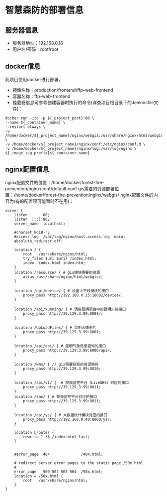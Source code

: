 # 智慧森防的部署信息

## 服务器信息
- 服务器地址：192.168.0.18
- 用户名/密码：root/root

## docker信息
此项目使用docker进行部署。
- 镜像名称：production/frontend/ffp-web-frontend
- 容器名称：ffp-web-frontend
- 挂载卷信息可参考创建容器时执行的命令(详查项目根目录下的Jenkinsfile文件)：
```shell
docker run -itd -p ${_project_port}:80 \
--name ${_container_name} \
--restart always \
-v /home/docker/${_project_name}/nginx/webgis:/usr/share/nginx/html/webgis \
-v /home/docker/${_project_name}/nginx/conf:/etc/nginx/conf.d \
-v /home/docker/${_project_name}/nginx/log:/var/log/nginx \
${_image_tag_prefix}${_container_name}
```

## nginx配置信息
nginx配置文件的位置：/home/docker/forest-fire-prevention/nginx/conf/default.conf
gis需要的资源部署位置：/home/docker/forest-fire-prevention/nginx/webgis/
nginx配置文件的内容为(有的配置项可能暂时不在用)：
```text
server {
    listen       80;
    listen  [::]:80;
    server_name  localhost;

    #charset koi8-r;
    #access_log  /var/log/nginx/host.access.log  main;
    absolute_redirect off;

    location / {
        root   /usr/share/nginx/html;
        try_files $uri $uri/ /index.html;
        index  index.html index.htm;
    }
    location /resource/ { # gis模块需要的资源
        alias /usr/share/nginx/html/webgis/;
    }

    location /api/device/ { # 设备上下线模块的接口
        proxy_pass http://192.168.0.15:18082/device/;
    }

    location /api/kunming/ { # 调用昆明项目中的昆明火情接口
        proxy_pass http://39.129.3.99:8001/;
    }

    location /UpLoadFiles/ { # 昆明火情图片
        proxy_pass http://39.129.3.99:8001;
    }

    location /api/api/ { # 昆明气象信息查询的接口
        proxy_pass http://39.129.3.99:8006/api/;
    }

    location /wms/ { // gis需要获取的资源路径
        proxy_pass http://39.129.3.99:8010;
    }

    location /api/v1/ {  # 视频监控平台（LiveGBS）对应的接口
        proxy_pass http://39.129.3.99:8011;
    }
    location /sms/ { # 视频监控平台对应的接口
        proxy_pass http://39.129.3.99:8011;
    }
    
    location /api/ys/ { # 大数据统计模块对应的接口
        proxy_pass http://192.168.0.40:8000/ys/;
    }

    location @router {
	    rewrite ^.*$ /index.html last;
    }


    #error_page  404              /404.html;

    # redirect server error pages to the static page /50x.html
    #
    error_page   500 502 503 504  /50x.html;
    location = /50x.html {
        root   /usr/share/nginx/html;
    }
}
```